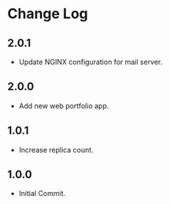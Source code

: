 # Change Log

## 2.0.1
* Update NGINX configuration for mail server.

## 2.0.0
* Add new web portfolio app.

## 1.0.1
* Increase replica count.

## 1.0.0
* Initial Commit.